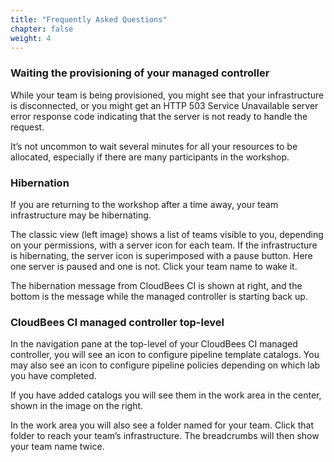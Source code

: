 ```yaml
---
title: "Frequently Asked Questions"
chapter: false
weight: 4
---
```


### Waiting the provisioning of your managed controller
While your team is being provisioned, you might see that your infrastructure is disconnected, or you might get an HTTP 503 Service Unavailable server error response code indicating that the server is not ready to handle the request.

It’s not uncommon to wait several minutes for all your resources to be allocated, especially if there are many participants in the workshop.

### Hibernation

If you are returning to the workshop after a time away, your team infrastructure may be hibernating. 

The classic view (left image) shows a list of teams visible to you, depending on your permissions, with a server icon for each team. If the infrastructure is hibernating, the server icon is superimposed with a pause button. Here one server is paused and one is not. Click your team name to wake it. 

The hibernation message from CloudBees CI is shown at right, and the bottom is the message while the managed controller is starting back up.

### CloudBees CI managed controller top-level

In the navigation pane at the top-level of your CloudBees CI managed controller, you will see an icon to configure pipeline template catalogs. You may also see an icon to configure pipeline policies depending on which lab you have completed.

If you have added catalogs you will see them in the work area in the center, shown in the image on the right.

In the  work area you will also see a folder named for your team. Click that folder to reach your team’s infrastructure. The breadcrumbs will then show your team name twice.


